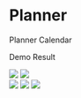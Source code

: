# Planner
Planner Calendar

Demo Result

![](result/1.png) 
![](result/2.png)  
![](result/3.png)
![](result/4.png)
![](result/5.png)
